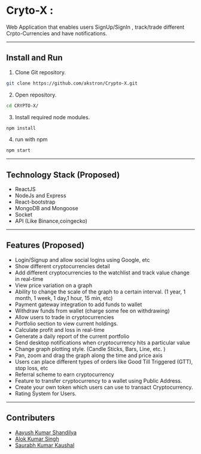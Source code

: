 # Cryto-X :

Web Application that enables users SignUp/SignIn , track/trade different Crpto-Currencies and have notifications.

---

## Install and Run

1. Clone Git repository.

```bash
git clone https://github.com/akstron/Crypto-X.git
```

2. Open repository.

```bash
cd CRYPTO-X/
```

3. Install required node modules.

```bash
npm install
```

4. run with npm

```bash
npm start
```

---

## Technology Stack (Proposed)

- ReactJS
- NodeJs and Express
- React-bootstrap
- MongoDB and Mongoose
- Socket
- API (Like Binance,coingecko)

---

## Features (Proposed)

- Login/Signup and allow social logins using Google, etc
- Show different cryptocurrencies detail
- Add different cryptocurrencies to the watchlist and track value change in real-time
- View price variation on a graph
- Ability to change the scale of the graph to a certain interval. (1 year, 1 month, 1 week, 1 day,1 hour, 15 min, etc)
- Payment gateway integration to add funds to wallet
- Withdraw funds from wallet (charge some fee on withdrawing)
- Allow users to trade in cryptocurrencies
- Portfolio section to view current holdings.
- Calculate profit and loss in real-time
- Generate a daily report of the current portfolio
- Send desktop notifications when cryptocurrency hits a particular value
- Change graph plotting style. (Candle Sticks, Bars, Line, etc. )
- Pan, zoom and drag the graph along the time and price axis
- Users can place different types of orders like Good Till Triggered (GTT), stop loss, etc
- Referral scheme to earn cryptocurrency
- Feature to transfer cryptocurrency to a wallet using Public Address.
- Create your own token which users can use to transact Cryptocurrency.
- Rating System for Users.

---

## Contributers

- [Aayush Kumar Shandilya](https://github.com/hey-aayush)
- [Alok Kumar Singh](https://github.com/akstron)
- [Saurabh Kumar Kaushal](https://github.com/saurabh-bot)

